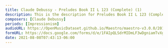 ```yaml
---
title: Claude Debussy - Preludes Book II L 123 (Complete) (1)
description: This is the description for Preludes Book II L 123 (Complete) by Claude Debussy
composers: [Claude Debussy]
periods: [Impressionism]
audioURL: https://OpenMusicDataset.github.io/Maestro/maestro-v3.0.0/2014/MIDI-UNPROCESSED_06-08_R1_2014_MID--AUDIO_08_R1_2014_wav--2.midi
formURL: https://docs.google.com/forms/d/e/1FAIpQLSdrMIDmLF3wDgniamTvXg9E6_7a5ddVpQER6uy1-6tq_5IqaQ/viewform
date: 2021-08-08T07:43:13-06:00
---
```

